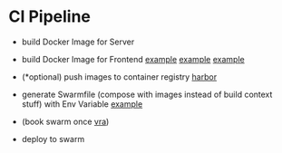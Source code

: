 # CI Pipeline

- build Docker Image for Server
- build Docker Image for Frontend
   [example](https://gitlab.vier.ai/ux/portal-realm/utility/gitlab-ci-template/-/blob/main/.gitlab-ci.template.yml)
   [example](https://gitlab.vier.ai/iam/utilities/gitlab-ci-templates)
   [example](https://gitlab.vier.ai/TobiasGraf/ci-templates)

- (*optional) push images to container registry [harbor](http://harbor-p01.vier.services/)

- generate Swarmfile (compose with images instead of build context stuff) with Env Variable
  [example](https://gitlab.vier.ai/ux/portal-realm/host-app/-/blob/main/cicd/generate_swarm_config.sh)
    
- (book swarm once [vra](https://vcloud-vra.vier.services/))
- deploy to swarm